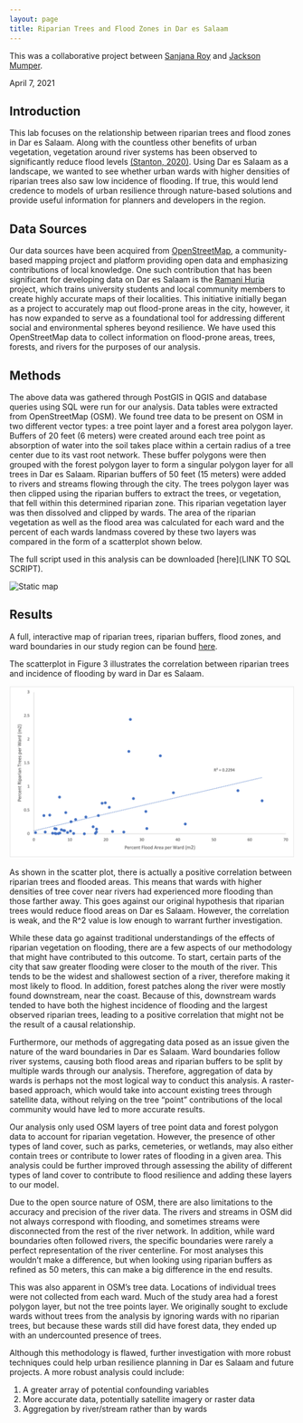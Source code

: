 ```yaml
---
layout: page
title: Riparian Trees and Flood Zones in Dar es Salaam
---
```


This was a collaborative project between [Sanjana Roy](https://sanjana-roy.github.io) and [Jackson Mumper](https://jackson-mumper.github.io).

April 7, 2021

## **Introduction**

This lab focuses on the relationship between riparian trees and flood zones in Dar es Salaam. Along with the countless other benefits of urban vegetation, vegetation around river systems has been observed to significantly reduce flood levels [(Stanton, 2020)](https://krex.k-state.edu/dspace/handle/2097/40582). Using Dar es Salaam as a landscape, we wanted to see whether urban wards with higher densities of riparian trees also saw low incidence of flooding. If true, this would lend credence to models of urban resilience through nature-based solutions and provide useful information for planners and developers in the region.

## **Data Sources**

Our data sources have been acquired from [OpenStreetMap](https://www.openstreetmap.org/#map=12/-6.8162/39.2804), a community-based mapping project and platform providing open data and emphasizing contributions of local knowledge. One such contribution that has been significant for developing data on Dar es Salaam is the [Ramani Huria](https://ramanihuria.org/en/) project, which trains university students and local community members to create highly accurate maps of their localities. This initiative initially began as a project to accurately map out flood-prone areas in the city, however, it has now expanded to serve as a foundational tool for addressing different social and environmental spheres beyond resilience. We have used this OpenStreetMap data to collect information on flood-prone areas, trees, forests, and rivers for the purposes of our analysis.


## **Methods**

The above data was gathered through PostGIS in QGIS and database queries using SQL were run for our analysis. Data tables were extracted from OpenStreetMap (OSM). We found tree data to be present on OSM in two different vector types: a tree point layer and a forest area polygon layer. Buffers of 20 feet (6 meters) were created around each tree point as absorption of water into the soil takes place within a certain radius of a tree center due to its vast root network. These buffer polygons were then grouped with the forest polygon layer to form a singular polygon layer for all trees in Dar es Salaam. Riparian buffers of 50 feet (15 meters) were added to rivers and streams flowing through the city. The trees polygon layer was then clipped using the riparian buffers to extract the trees, or vegetation, that fell within this determined riparian zone. This riparian vegetation layer was then dissolved and clipped by wards. The area of the riparian vegetation as well as the flood area was calculated for each ward and the percent of each wards landmass covered by these two layers was compared in the form of a scatterplot shown below.

The full script used in this analysis can be downloaded [here](LINK TO SQL SCRIPT).

![Static map](assets/static_map.png)

## **Results**

A full, interactive map of riparian trees, riparian buffers, flood zones, and ward boundaries in our study region can be found [here](assets/index.html).

The scatterplot in Figure 3 illustrates the correlation between riparian trees and incidence of flooding by ward in Dar es Salaam.

![scatterplot](assets/graph.png)

As shown in the scatter plot, there is actually a positive correlation between riparian trees and flooded areas. This means that wards with higher densities of tree cover near rivers had experienced more flooding than those farther away. This goes against our original hypothesis that riparian trees would reduce flood areas on Dar es Salaam. However, the correlation is weak, and the R^2 value is low enough to warrant further investigation.

While these data go against traditional understandings of the effects of riparian vegetation on flooding, there are a few aspects of our methodology that might have contributed to this outcome. To start, certain parts of the city that saw greater flooding were closer to the mouth of the river. This tends to be the widest and shallowest section of a river, therefore making it most likely to flood. In addition, forest patches along the river were mostly found downstream, near the coast. Because of this, downstream wards tended to have both the highest incidence of flooding and the largest observed riparian trees, leading to a positive correlation that might not be the result of a causal relationship.

Furthermore, our methods of aggregating data posed as an issue given the nature of the ward boundaries in Dar es Salaam. Ward boundaries follow river systems, causing both flood areas and riparian buffers to be split by multiple wards through our analysis. Therefore, aggregation of data by wards is perhaps not the most logical way to conduct this analysis. A raster-based approach, which would take into account existing trees through satellite data, without relying on the tree “point” contributions of the local community would have led to more accurate results.

Our analysis only used OSM layers of tree point data and forest polygon data to account for riparian vegetation. However, the presence of other types of land cover, such as parks, cemeteries, or wetlands, may also either contain trees or contribute to lower rates of flooding in a given area. This analysis could be further improved through assessing the ability of different types of land cover to contribute to flood resilience and adding these layers to our model.

Due to the open source nature of OSM, there are also limitations to the accuracy and precision of the river data. The rivers and streams in OSM did not always correspond with flooding, and sometimes streams were disconnected from the rest of the river network. In addition, while ward boundaries often followed rivers, the specific boundaries were rarely a perfect representation of the river centerline. For most analyses this wouldn’t make a difference, but when looking using riparian buffers as refined as 50 meters, this can make a big difference in the end results.

This was also apparent in OSM’s tree data. Locations of individual trees were not collected from each ward. Much of the study area had a forest polygon layer, but not the tree points layer. We originally sought to exclude wards without trees from the analysis by ignoring wards with no riparian trees, but because these wards still did have forest data, they ended up with an undercounted presence of trees.

Although this methodology is flawed, further investigation with more robust techniques could help urban resilience planning in Dar es Salaam and future projects. A more robust analysis could include:
1. A greater array of potential confounding variables
2. More accurate data, potentially satellite imagery or raster data
3. Aggregation by river/stream rather than by wards
